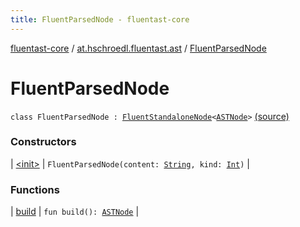 ```yaml
---
title: FluentParsedNode - fluentast-core
---
```


[fluentast-core](../../index.html) / [at.hschroedl.fluentast.ast](../index.html) / [FluentParsedNode](.)

# FluentParsedNode

`class FluentParsedNode : `[`FluentStandaloneNode`](../-fluent-standalone-node/index.html)`<`[`ASTNode`](https://help.eclipse.org/neon/topic/org.eclipse.jdt.doc.isv/reference/api/org/eclipse/jdt/core/dom/ASTNode.html)`>` [(source)](http://github.com/hschroedl/fluentast/tree/master/core/at.hschroedl.fluentast/ast/ASTNode.kt#L27)

### Constructors

| [&lt;init&gt;](-init-.html) | `FluentParsedNode(content: `[`String`](https://kotlinlang.org/api/latest/jvm/stdlib/kotlin/-string/index.html)`, kind: `[`Int`](https://kotlinlang.org/api/latest/jvm/stdlib/kotlin/-int/index.html)`)` |

### Functions

| [build](build.html) | `fun build(): `[`ASTNode`](https://help.eclipse.org/neon/topic/org.eclipse.jdt.doc.isv/reference/api/org/eclipse/jdt/core/dom/ASTNode.html) |

